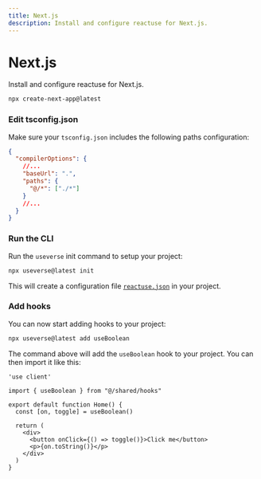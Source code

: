 ```yaml
---
title: Next.js
description: Install and configure reactuse for Next.js.
---
```


# Next.js

Install and configure reactuse for Next.js.

```bash
npx create-next-app@latest
```

### Edit tsconfig.json

Make sure your `tsconfig.json` includes the following paths configuration:

```json
{
  "compilerOptions": {
    //...
    "baseUrl": ".",
    "paths": {
      "@/*": ["./*"]
    }
    //...
  }
}
```

### Run the CLI

Run the `useverse` init command to setup your project:

```bash
npx useverse@latest init
```

This will create a configuration file [`reactuse.json`](../reactuse-json.md) in your project.

### Add hooks

You can now start adding hooks to your project:

```bash
npx useverse@latest add useBoolean
```

The command above will add the `useBoolean` hook to your project. You can then import it like this:

```tsx
'use client'

import { useBoolean } from "@/shared/hooks"

export default function Home() {
  const [on, toggle] = useBoolean()
  
  return (
    <div>
      <button onClick={() => toggle()}>Click me</button>
      <p>{on.toString()}</p>
    </div>
  )
}
```